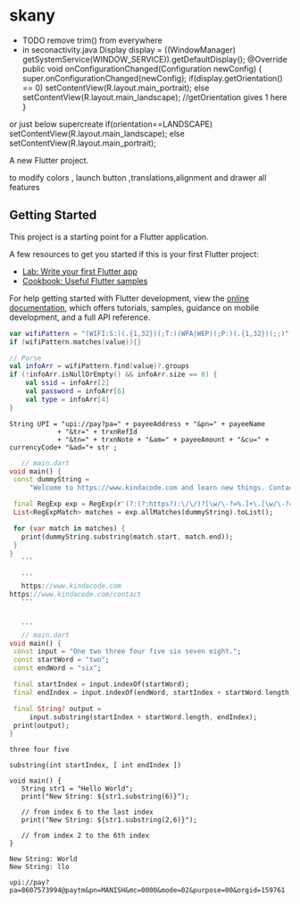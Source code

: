 # skany
* TODO remove trim() from everywhere
* in seconactivity.java
Display display = ((WindowManager) getSystemService(WINDOW_SERVICE)).getDefaultDisplay();
@Override
public void onConfigurationChanged(Configuration newConfig) {
    super.onConfigurationChanged(newConfig);
    if(display.getOrientation() == 0)
        setContentView(R.layout.main_portrait);
    else
        setContentView(R.layout.main_landscape); //getOrientation gives 1 here
}


or just below supercreate
if(orientation==LANDSCAPE)
    setContentView(R.layout.main_landscape);
else
    setContentView(R.layout.main_portrait);

A new Flutter project.


to modify colors , launch button ,translations,alignment and drawer all features

## Getting Started

This project is a starting point for a Flutter application.

A few resources to get you started if this is your first Flutter project:

- [Lab: Write your first Flutter app](https://docs.flutter.dev/get-started/codelab)
- [Cookbook: Useful Flutter samples](https://docs.flutter.dev/cookbook)

For help getting started with Flutter development, view the
[online documentation](https://docs.flutter.dev/), which offers tutorials,
samples, guidance on mobile development, and a full API reference.
``` kotlin
var wifiPattern = "(WIFI:S:)(.{1,32})(;T:)(WPA|WEP)(;P:)(.{1,32})(;;)".toRegex()
if (wifiPattern.matches(value)){}

// Parse
val infoArr = wifiPattern.find(value)?.groups
if (!infoArr.isNullOrEmpty() && infoArr.size == 8) {
    val ssid = infoArr[2]
    val password = infoArr[6]
    val type = infoArr[4]
}
```
```
String UPI = "upi://pay?pa=" + payeeAddress + "&pn=" + payeeName
            + "&tr=" + trxnRefId
            + "&tn=" + trxnNote + "&am=" + payeeAmount + "&cu=" + currencyCode+ "&ad="+ str ;
```
 ```dart
    // main.dart
void main() {
  const dummyString =
      "Welcome to https://www.kindacode.com and learn new things. Contact us at https://www.kindacode.com/contact or via email. Happy coding and have a nice day!";

  final RegExp exp = RegExp(r'(?:(?:https?):\/\/)?[\w/\-?=%.]+\.[\w/\-?=%.]+');
  List<RegExpMatch> matches = exp.allMatches(dummyString).toList();

  for (var match in matches) {
    print(dummyString.substring(match.start, match.end));
  }
}
    ```

    ```
    https://www.kindacode.com
https://www.kindacode.com/contact
    ```


    ```
    // main.dart
void main() {
  const input = "One two three four five six seven eight.";
  const startWord = "two";
  const endWord = "six";

  final startIndex = input.indexOf(startWord);
  final endIndex = input.indexOf(endWord, startIndex + startWord.length);

  final String? output =
      input.substring(startIndex + startWord.length, endIndex);
  print(output);
}
```
```
three four five
```
```
substring(int startIndex, [ int endIndex ])
```
```
void main() { 
   String str1 = "Hello World"; 
   print("New String: ${str1.substring(6)}"); 
   
   // from index 6 to the last index 
   print("New String: ${str1.substring(2,6)}"); 
   
   // from index 2 to the 6th index 
} 
```
```
New String: World 
New String: llo 
```



```
upi://pay?pa=8607573994@paytm&pn=MANISH&mc=0000&mode=02&purpose=00&orgid=159761
